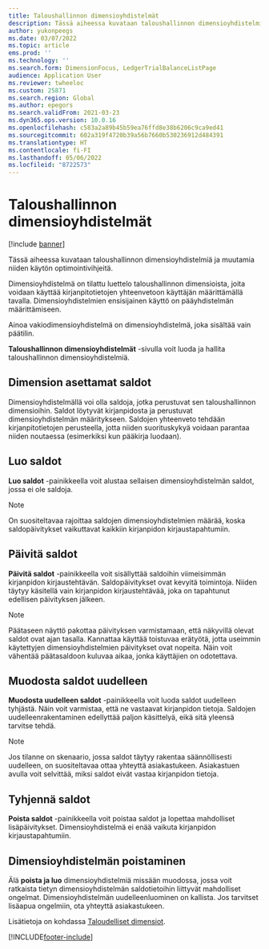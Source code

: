 ```yaml
---
title: Taloushallinnon dimensioyhdistelmät
description: Tässä aiheessa kuvataan taloushallinnon dimensioyhdistelmiä ja muutamia niiden käytön optimointivihjeitä.
author: yukonpeegs
ms.date: 03/07/2022
ms.topic: article
ems.prod: ''
ms.technology: ''
ms.search.form: DimensionFocus, LedgerTrialBalanceListPage
audience: Application User
ms.reviewer: twheeloc
ms.custom: 25871
ms.search.region: Global
ms.author: epegors
ms.search.validFrom: 2021-03-23
ms.dyn365.ops.version: 10.0.16
ms.openlocfilehash: c583a2a89b45b59ea76ffd8e38b6206c9ca9ed41
ms.sourcegitcommit: 602a319f4720b39a56b7660b530236912d484391
ms.translationtype: HT
ms.contentlocale: fi-FI
ms.lasthandoff: 05/06/2022
ms.locfileid: "8722573"
---
```

# <a name="financial-dimension-sets"></a>Taloushallinnon dimensioyhdistelmät

[!include [banner](../includes/banner.md)]

Tässä aiheessa kuvataan taloushallinnon dimensioyhdistelmiä ja muutamia niiden käytön optimointivihjeitä.

Dimensioyhdistelmä on tilattu luettelo taloushallinnon dimensioista, joita voidaan käyttää kirjanpitotietojen yhteenvetoon käyttäjän määrittämällä tavalla. Dimensioyhdistelmien ensisijainen käyttö on pääyhdistelmän määrittämiseen.

Ainoa vakiodimensioyhdistelmä on dimensioyhdistelmä, joka sisältää vain päätilin.

**Taloushallinnon dimensioyhdistelmät** -sivulla voit luoda ja hallita taloushallinnon dimensioyhdistelmiä.

## <a name="dimension-set-balances"></a>Dimension asettamat saldot

Dimensioyhdistelmällä voi olla saldoja, jotka perustuvat sen taloushallinnon dimensioihin. Saldot löytyvät kirjanpidosta ja perustuvat dimensioyhdistelmän määritykseen. Saldojen yhteenveto tehdään kirjanpitotietojen perusteella, jotta niiden suorituskykyä voidaan parantaa niiden noutaessa (esimerkiksi kun pääkirja luodaan).

## <a name="create-balances"></a>Luo saldot

**Luo saldot** -painikkeella voit alustaa sellaisen dimensioyhdistelmän saldot, jossa ei ole saldoja.

> [!NOTE]
> On suositeltavaa rajoittaa saldojen dimensioyhdistelmien määrää, koska saldopäivitykset vaikuttavat kaikkiin kirjanpidon kirjaustapahtumiin.

## <a name="update-balances"></a>Päivitä saldot

**Päivitä saldot** -painikkeella voit sisällyttää saldoihin viimeisimmän kirjanpidon kirjaustehtävän. Saldopäivitykset ovat kevyitä toimintoja. Niiden täytyy käsitellä vain kirjanpidon kirjaustehtävää, joka on tapahtunut edellisen päivityksen jälkeen.

> [!NOTE]
> Päätaseen näyttö pakottaa päivityksen varmistamaan, että näkyvillä olevat saldot ovat ajan tasalla. Kannattaa käyttää toistuvaa erätyötä, jotta useimmin käytettyjen dimensioyhdistelmien päivitykset ovat nopeita. Näin voit vähentää päätasaldoon kuluvaa aikaa, jonka käyttäjien on odotettava.

## <a name="rebuild-balances"></a>Muodosta saldot uudelleen

**Muodosta uudelleen saldot** -painikkeella voit luoda saldot uudelleen tyhjästä. Näin voit varmistaa, että ne vastaavat kirjanpidon tietoja. Saldojen uudelleenrakentaminen edellyttää paljon käsittelyä, eikä sitä yleensä tarvitse tehdä.

> [!NOTE]
> Jos tilanne on skenaario, jossa saldot täytyy rakentaa säännöllisesti uudelleen, on suositeltavaa ottaa yhteyttä asiakastukeen. Asiakastuen avulla voit selvittää, miksi saldot eivät vastaa kirjanpidon tietoja.

## <a name="clear-balances"></a>Tyhjennä saldot

**Poista saldot** -painikkeella voit poistaa saldot ja lopettaa mahdolliset lisäpäivitykset. Dimensioyhdistelmä ei enää vaikuta kirjanpidon kirjaustapahtumiin.

## <a name="delete-a-dimension-set"></a>Dimensioyhdistelmän poistaminen

Älä **poista ja luo** dimensioyhdistelmiä missään muodossa, jossa voit ratkaista tietyn dimensioyhdistelmän saldotietoihin liittyvät mahdolliset ongelmat. Dimensioyhdistelmän uudelleenluominen on kallista. Jos tarvitset lisäapua ongelmiin, ota yhteyttä asiakastukeen. 


Lisätietoja on kohdassa [Taloudelliset dimensiot](financial-dimensions.md).

[!INCLUDE[footer-include](../../includes/footer-banner.md)]
